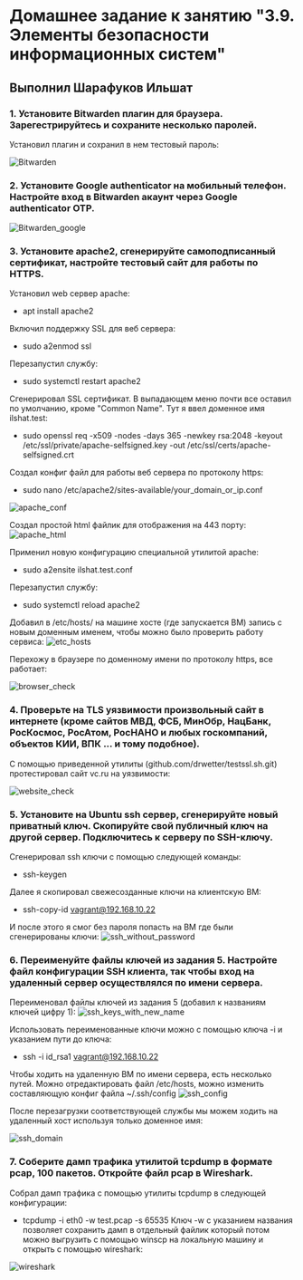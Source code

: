 # Домашнее задание к занятию "3.9. Элементы безопасности информационных систем"

## Выполнил Шарафуков Ильшат

### 1. Установите Bitwarden плагин для браузера. Зарегестрируйтесь и сохраните несколько паролей.

Установил плагин и сохранил в нем тестовый пароль:

![Bitwarden](img/1_1.png)

### 2. Установите Google authenticator на мобильный телефон. Настройте вход в Bitwarden акаунт через Google authenticator OTP.

![Bitwarden_google](img/2_1.png)

### 3. Установите apache2, сгенерируйте самоподписанный сертификат, настройте тестовый сайт для работы по HTTPS.

Установил web сервер apache:
* apt install apache2

Включил поддержку SSL для веб сервера:
* sudo a2enmod ssl

Перезапустил службу:
* sudo systemctl restart apache2

Сгенерировал SSL сертификат. В выпадающем меню почти все оставил по умолчанию, кроме "Common Name". Тут я ввел доменное имя ilshat.test:
* sudo openssl req -x509 -nodes -days 365 -newkey rsa:2048 -keyout /etc/ssl/private/apache-selfsigned.key -out /etc/ssl/certs/apache-selfsigned.crt

Создал конфиг файл для работы веб сервера по протоколу https:
* sudo nano /etc/apache2/sites-available/your_domain_or_ip.conf

![apache_conf](img/3_1.png)

Создал простой html файлик для отображения на 443 порту:
![apache_html](img/3_2.png)

Применил новую конфигурацию специальной утилитой apache:
* sudo a2ensite ilshat.test.conf

Перезапустил службу:
* sudo systemctl reload apache2

Добавил в /etc/hosts/ на машине хосте (где запускается ВМ) запись с новым доменным именем, чтобы можно было проверить работу сервиса:
![etc_hosts](img/3_3.png)

Перехожу в браузере по доменному имени по протоколу https, все работает:

![browser_check](img/3_4.png)

### 4. Проверьте на TLS уязвимости произвольный сайт в интернете (кроме сайтов МВД, ФСБ, МинОбр, НацБанк, РосКосмос, РосАтом, РосНАНО и любых госкомпаний, объектов КИИ, ВПК ... и тому подобное).

С помощью приведенной утилиты (github.com/drwetter/testssl.sh.git) протестировал сайт vc.ru на уязвимости:

![website_check](img/4_1.png)

### 5. Установите на Ubuntu ssh сервер, сгенерируйте новый приватный ключ. Скопируйте свой публичный ключ на другой сервер. Подключитесь к серверу по SSH-ключу.

Сгенерировал ssh ключи с помощью следующей команды:
* ssh-keygen

Далее я скопировал свежесозданные ключи на клиентскую ВМ:
* ssh-copy-id vagrant@192.168.10.22

И после этого я смог без пароля попасть на ВМ где были сгенерированы ключи:
![ssh_without_password](img/5_1.png)

### 6. Переименуйте файлы ключей из задания 5. Настройте файл конфигурации SSH клиента, так чтобы вход на удаленный сервер осуществлялся по имени сервера.

Переименовал файлы ключей из задания 5 (добавил к названиям ключей цифру 1):
![ssh_keys_with_new_name](img/6_1.png)

Использовать переименованные ключи можно с помощью ключа -i и указанием пути до ключа:
* ssh -i id_rsa1 vagrant@192.168.10.22

Чтобы ходить на удаленную ВМ по имени сервера, есть несколько путей. Можно отредактировать файл /etc/hosts, можно изменить составляющую конфиг файла ~/.ssh/config
![ssh_config](img/6_2.png)

После перезагрузки соответствующей службы мы можем ходить на удаленный хост используя только доменное имя:

![ssh_domain](img/6_3.png)

### 7. Соберите дамп трафика утилитой tcpdump в формате pcap, 100 пакетов. Откройте файл pcap в Wireshark.

Собрал дамп трафика с помощью утилиты tcpdump в следующей конфигурации:
* tcpdump -i eth0 -w test.pcap -s 65535 
Ключ -w с указанием названия позволяет сохранить дамп в отдельный файлик который потом можно выгрузить с помощью winscp на локальную машину и открыть с помощью wireshark:

![wireshark](img/7_1.png)
